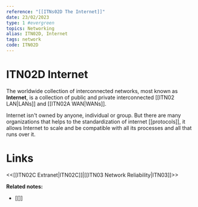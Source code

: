 ```yaml
---
reference: "[[ITNs02D The Internet]]"
date: 23/02/2023
type: 1 #evergreen
topics: Networking
alias: ITN02D, Internet
tags: network
code: ITN02D
---
```

# ITN02D Internet

The worldwide collection of interconnected networks, most known as **Internet**, is a collection of public and private interconnected [[ITN02 LAN|LANs]] and [[ITN02A WAN|WANs]].

Internet isn't owned by anyone, individual or group. But there are many organizations that helps to the standardization of internet [[protocols]], it allows Internet to scale and be compatible with all its processes and all that runs over it.

# Links
<<[[ITN02C Extranet|ITN02C]]|[[ITN03 Network Reliability|ITN03]]>>

**Related notes:**
- [[]]